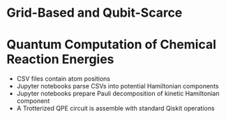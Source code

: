 # Grid-Based and Qubit-Scarce 
# Quantum Computation of Chemical Reaction Energies

- CSV files contain atom positions
- Jupyter notebooks parse CSVs into potential Hamiltonian components
- Jupyter notebooks prepare Pauli decomposition of kinetic Hamiltonian component
- A Trotterized QPE circuit is assemble with standard Qiskit operations
